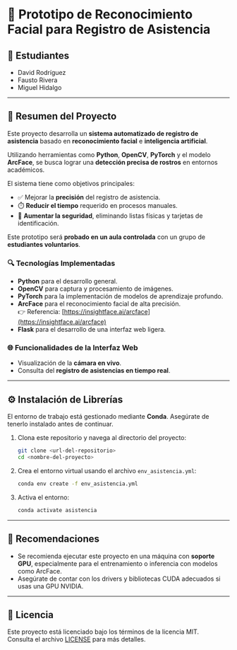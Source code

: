 # 🧠 Prototipo de Reconocimiento Facial para Registro de Asistencia

## 👥 Estudiantes

- David Rodríguez  
- Fausto Rivera  
- Miguel Hidalgo

---

## 📌 Resumen del Proyecto

Este proyecto desarrolla un **sistema automatizado de registro de asistencia** basado en **reconocimiento facial** e **inteligencia artificial**.  

Utilizando herramientas como **Python**, **OpenCV**, **PyTorch** y el modelo **ArcFace**, se busca lograr una **detección precisa de rostros** en entornos académicos.

El sistema tiene como objetivos principales:

- ✅ Mejorar la **precisión** del registro de asistencia.
- ⏱️ **Reducir el tiempo** requerido en procesos manuales.
- 🔐 **Aumentar la seguridad**, eliminando listas físicas y tarjetas de identificación.

Este prototipo será **probado en un aula controlada** con un grupo de **estudiantes voluntarios**.

### 🔍 Tecnologías Implementadas

- **Python** para el desarrollo general.
- **OpenCV** para captura y procesamiento de imágenes.
- **PyTorch** para la implementación de modelos de aprendizaje profundo.
- **ArcFace** para el reconocimiento facial de alta precisión.  
  👉 Referencia: [https://insightface.ai/arcface](https://insightface.ai/arcface)
- **Flask** para el desarrollo de una interfaz web ligera.

### 🌐 Funcionalidades de la Interfaz Web

- Visualización de la **cámara en vivo**.
- Consulta del **registro de asistencias en tiempo real**.

---

## ⚙️ Instalación de Librerías

El entorno de trabajo está gestionado mediante **Conda**. Asegúrate de tenerlo instalado antes de continuar.

1. Clona este repositorio y navega al directorio del proyecto:
   ```bash
   git clone <url-del-repositorio>
   cd <nombre-del-proyecto>
   ```

2. Crea el entorno virtual usando el archivo `env_asistencia.yml`:
   ```bash
   conda env create -f env_asistencia.yml
   ```

3. Activa el entorno:
   ```bash
   conda activate asistencia
   ```

---

## 🧠 Recomendaciones

- Se recomienda ejecutar este proyecto en una máquina con **soporte GPU**, especialmente para el entrenamiento o inferencia con modelos como ArcFace.
- Asegúrate de contar con los drivers y bibliotecas CUDA adecuados si usas una GPU NVIDIA.

---

## 📄 Licencia

Este proyecto está licenciado bajo los términos de la licencia MIT.  
Consulta el archivo [LICENSE](./LICENSE) para más detalles.

